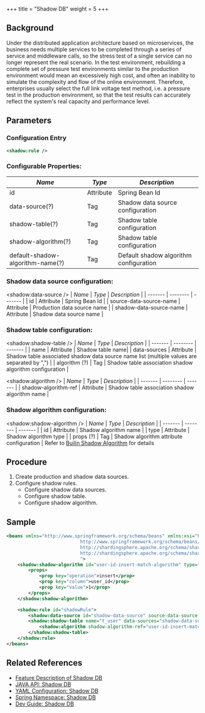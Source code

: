 +++
title = "Shadow DB"
weight = 5
+++

## Background
Under the distributed application architecture based on microservices, the business needs multiple services to be completed through a series of service and middleware calls, so the stress test of a single service can no longer represent the real scenario.
In the test environment, rebuilding a complete set of pressure test environments similar to the production environment would mean an excessively high cost, and often an inability to simulate the complexity and flow of the online environment.
Therefore, enterprises usually select the full link voltage test method, i.e. a pressure test in the production environment, so that the test results can accurately reflect the system's real capacity and performance level.

## Parameters
### Configuration Entry
```xml
<shadow:rule />
```

###  Configurable Properties:
|  *Name*  |  *Type*  | *Description*  | 
| ------- | -------- | ------- | 
| id | Attribute | Spring Bean Id | 
| data-source(?) | Tag | Shadow data source configuration | 
| shadow-table(?) | Tag | Shadow table configuration | 
| shadow-algorithm(?) | Tag | Shadow table configuration | 
| default-shadow-algorithm-name(?) | Tag | Default shadow algorithm configuration | 

###  Shadow data source configuration:
<shadow:data-source />
|  *Name*  |  *Type*  | *Description*  |
| ------- | -------- | ------- |
| id | Attribute | Spring Bean Id |
| source-data-source-name | Attribute | Production data source name |
| shadow-data-source-name | Attribute | Shadow data source name |

###  Shadow table configuration:
<shadow:shadow-table />
|  *Name*  |  *Type*  | *Description*  |
| ------- | -------- | ------- |
| name | Attribute | Shadow table name|
| data-sources | Attribute | Shadow table associated shadow data source name list (multiple values are separated by ",") |
| algorithm (?) | Tag | Shadow table association shadow algorithm configuration |

<shadow:algorithm />
|  *Name*  |  *Type*  | *Description*  |
| ------- | -------- | ------- |
| shadow-algorithm-ref | Attribute | Shadow table association shadow algorithm name |

###  Shadow algorithm configuration:
<shadow:shadow-algorithm />
|  *Name*  |  *Type*  | *Description*  |
| ------- | -------- | ------- |
| id | Attribute | Shadow algorithm name |
| type | Attribute | Shadow algorithm type |
| props (?) | Tag | Shadow algorithm attribute configuration |
Refer to [Builin Shadow Algorithm](/en/user-manual/shardingsphere-jdbc/builtin-algorithm/shadow/) for details

## Procedure
1. Create production and shadow data sources.
2. Configure shadow rules.
    - Configure shadow data sources.
    - Configure shadow table.
    - Configure shadow algorithm.

## Sample
```xml
<beans xmlns="http://www.springframework.org/schema/beans" xmlns:xsi="http://www.w3.org/2001/XMLSchema-instance" xmlns:shadow="http://shardingsphere.apache.org/schema/shardingsphere/shadow" xsi:schemaLocation="http://www.springframework.org/schema/beans 
                           http://www.springframework.org/schema/beans/spring-beans.xsd
                           http://shardingsphere.apache.org/schema/shardingsphere/shadow
                           http://shardingsphere.apache.org/schema/shardingsphere/shadow/shadow.xsd
                           ">
    <shadow:shadow-algorithm id="user-id-insert-match-algorithm" type="VALUE_MATCH">
        <props>
            <prop key="operation">insert</prop>
            <prop key="column">user_id</prop>
            <prop key="value">1</prop>
        </props>
    </shadow:shadow-algorithm>

    <shadow:rule id="shadowRule">
        <shadow:data-source id="shadow-data-source" source-data-source-name="ds" shadow-data-source-name="ds_shadow"/>
        <shadow:shadow-table name="t_user" data-sources="shadow-data-source">
            <shadow:algorithm shadow-algorithm-ref="user-id-insert-match-algorithm" />
        </shadow:shadow-table>
    </shadow:rule>
</beans>
```

## Related References
- [Feature Description of Shadow DB](/en/features/shadow/)
- [JAVA API: Shadow DB ](/en/user-manual/shardingsphere-jdbc/java-api/rules/shadow/)
- [YAML Configuration: Shadow DB](/en/user-manual/shardingsphere-jdbc/yaml-config/rules/shadow/)
- [Spring Namespace: Shadow DB](/en/user-manual/shardingsphere-jdbc/spring-namespace/rules/shadow/)
- [Dev Guide: Shadow DB](/en/dev-manual/shadow/)
